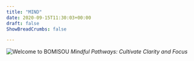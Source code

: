 ```yaml
---
title: "MIND"
date: 2020-09-15T11:30:03+00:00
draft: false
ShowBreadCrumbs: false

---
```

![Welcome to BOMISOU](/images/body.jpg "Welcome Image")
*Mindful Pathways: Cultivate Clarity and Focus*



